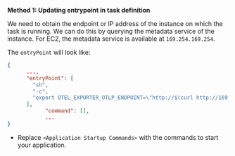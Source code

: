 **Method 1: Updating entrypoint in task definition**

We need to obtain the endpoint or IP address of the instance on which the task
is running. We can do this by querying the metadata service of the instance.
For EC2, the metadata service is available at `169.254.169.254`.

The `entryPoint` will look like:

```json
{
      ...,
      "entryPoint": [
        "sh",
        "-c",
        "export OTEL_EXPORTER_OTLP_ENDPOINT=\"http://$(curl http://169.254.169.254/latest/meta-data/local-ipv4):4317\"; <Application Startup Commands>"
      ],
			"command": [],
			...
}
```

- Replace `<Application Startup Commands>` with the commands to start your application.